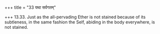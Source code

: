 +++
title = "33 यथा सर्वगतम्"

+++
13.33. Just as the all-pervading Ether is not stained because of its
subtleness, in the same fashion the Self, abiding in the body
everywhere, is not stained.
